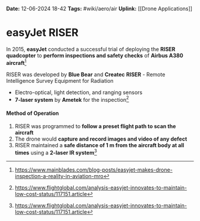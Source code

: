 **Date:** 12-06-2024 18-42
**Tags:** #wiki/aero/air 
**Uplink:** [[Drone Applications]]

# easyJet RISER

In 2015, **easyJet** conducted a successful trial of deploying the **RISER quadcopter** to **perform inspections and safety checks** of **Airbus A380 aircraft**[^1]

RISER was developed by **Blue Bear** and **Createc**
**RISER** - Remote Intelligence Survey Equipment for Radiation
- Electro-optical, light detection, and ranging sensors
- **7-laser system** by **Ametek** for the inspection[^2]
#### Method of Operation
1. RISER was programmed to **follow a preset flight path to scan the aircraft**
2. The drone would **capture and record images and video of any defect**
3. RISER maintained a **safe distance of 1 m from the aircraft body at all times** using a **2-laser IR system**[^2]

[^1]: https://www.mainblades.com/blog-posts/easyjet-makes-drone-inspection-a-reality-in-aviation-mro
[^2]: https://www.flightglobal.com/analysis-easyjet-innovates-to-maintain-low-cost-status/117151.article